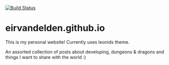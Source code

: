 [![Build Status](https://travis-ci.org/eirvandelden/eirvandelden.github.io.svg?branch=master)](https://travis-ci.org/eirvandelden/eirvandelden.github.io)

# eirvandelden.github.io

This is my personal website! Currently uses leonids theme.

An assorted collection of posts about developing, dungeons & dragons and things I want to share with the world :)

